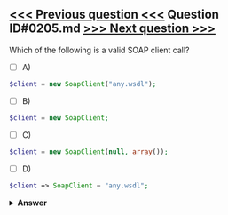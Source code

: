 [<<< Previous question <<<](0204.md)   Question ID#0205.md   [>>> Next question >>>](0206.md)
---

Which of the following is a valid SOAP client call?

- [ ] A)
```php
$client = new SoapClient("any.wsdl");
```

- [ ] B)
```php
$client = new SoapClient;
```

- [ ] C)
```php
$client = new SoapClient(null, array());
```

- [ ] D)
```php
$client => SoapClient = "any.wsdl";
```


<details><summary><b>Answer</b></summary>
<p>
  Answer: <strong>A</strong>
</p>
</details>

